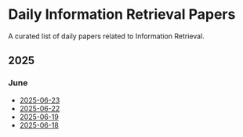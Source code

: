 # Daily Information Retrieval Papers

A curated list of daily papers related to Information Retrieval.

## 2025

### June
- [2025-06-23](./reports/2025-06/2025-06-23.md)
- [2025-06-22](./reports/2025-06/2025-06-22.md)
- [2025-06-19](./reports/2025-06/2025-06-19.md)
- [2025-06-18](./reports/2025-06/2025-06-18.md)
